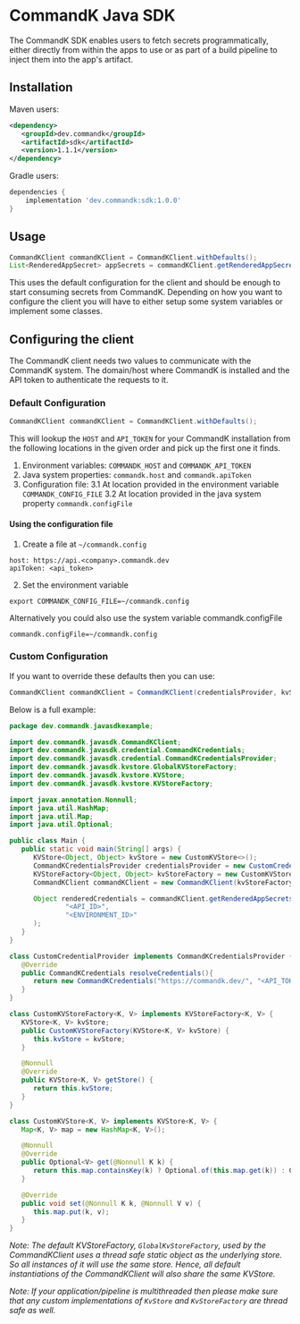 # CommandK Java SDK
The CommandK SDK enables users to fetch secrets programmatically, either directly from within the apps to use or as part of a build pipeline to inject them into the app's artifact.

## Installation
Maven users:
```xml
<dependency>
   <groupId>dev.commandk</groupId>
   <artifactId>sdk</artifactId>
   <version>1.1.1</version>
</dependency>
```

Gradle users:
```gradle
dependencies {
    implementation 'dev.commandk:sdk:1.0.0'
}
```
## Usage
```java
CommandKClient commandKClient = CommandKClient.withDefaults();
List<RenderedAppSecret> appSecrets = commandKClient.getRenderedAppSecrets( "<APP_ID>", "<ENVIRONMENT_ID>");
```
This uses the default configuration for the client and should be enough to start consuming secrets from CommandK. Depending on how you want to configure the client you will have to either setup some system variables or implement some classes.

## Configuring the client
The CommandK client needs two values to communicate with the CommandK system. The domain/host where CommandK is installed and the API token to authenticate the requests to it.
### Default Configuration
```java
CommandKClient commandKClient = CommandKClient.withDefaults();
```
This will lookup the `HOST` and `API_TOKEN` for your CommandK installation from the following locations in the given order and pick up the first one it finds.
1. Environment variables: `COMMANDK_HOST` and `COMMANDK_API_TOKEN`
2. Java system properties: `commandk.host` and `commandk.apiToken`
3. Configuration file:
   3.1 At location provided in the environment variable `COMMANDK_CONFIG_FILE`
   3.2 At location provided in the java system property `commandk.configFile`

#### Using the configuration file
1. Create a file at `~/commandk.config`
```
host: https://api.<company>.commandk.dev
apiToken: <api_token>
```
2. Set the environment variable
```
export COMMANDK_CONFIG_FILE=~/commandk.config
```
Alternatively you could also use the system variable commandk.configFile
```
commandk.configFile=~/commandk.config
```
### Custom Configuration

If you want to override these defaults then you can use:
```java
CommandKClient commandKClient = CommandKClient(credentialsProvider, kvStoreFactory)
```

Below is a full example:
```java
package dev.commandk.javasdkexample;

import dev.commandk.javasdk.CommandKClient;
import dev.commandk.javasdk.credential.CommandKCredentials;
import dev.commandk.javasdk.credential.CommandKCredentialsProvider;
import dev.commandk.javasdk.kvstore.GlobalKVStoreFactory;
import dev.commandk.javasdk.kvstore.KVStore;
import dev.commandk.javasdk.kvstore.KVStoreFactory;

import javax.annotation.Nonnull;
import java.util.HashMap;
import java.util.Map;
import java.util.Optional;

public class Main {
   public static void main(String[] args) {
      KVStore<Object, Object> kvStore = new CustomKVStore<>();
      CommandKCredentialsProvider credentialsProvider = new CustomCredentialProvider();
      KVStoreFactory<Object, Object> kvStoreFactory = new CustomKVStoreFactory<Object, Object>(kvStore);
      CommandKClient commandKClient = new CommandKClient(kvStoreFactory, credentialsProvider);

      Object renderedCredentials = commandKClient.getRenderedAppSecrets(
              "<API_ID>",
              "<ENVIRONMENT_ID>"
      );
   }
}

class CustomCredentialProvider implements CommandKCredentialsProvider {
   @Override
   public CommandKCredentials resolveCredentials(){
      return new CommandKCredentials("https://commandk.dev/", "<API_TOKEN>");
   }
}

class CustomKVStoreFactory<K, V> implements KVStoreFactory<K, V> {
   KVStore<K, V> kvStore;
   public CustomKVStoreFactory(KVStore<K, V> kvStore) {
      this.kvStore = kvStore;
   }

   @Nonnull
   @Override
   public KVStore<K, V> getStore() {
      return this.kvStore;
   }
}

class CustomKVStore<K, V> implements KVStore<K, V> {
   Map<K, V> map = new HashMap<K, V>();

   @Nonnull
   @Override
   public Optional<V> get(@Nonnull K k) {
      return this.map.containsKey(k) ? Optional.of(this.map.get(k)) : Optional.empty();
   }

   @Override
   public void set(@Nonnull K k, @Nonnull V v) {
      this.map.put(k, v);
   }
}
```

*Note: The default KVStoreFactory, `GlobalKvStoreFactory`, used by the CommandKClient uses a thread safe static object as the underlying store. So all instances of it will use the same store. Hence, all default instantiations of the CommandKClient will also share the same KVStore.*

*Note: If your application/pipeline is multithreaded then please make sure that any custom implementations of `KvStore` and `KvStoreFactory` are thread safe as well.*